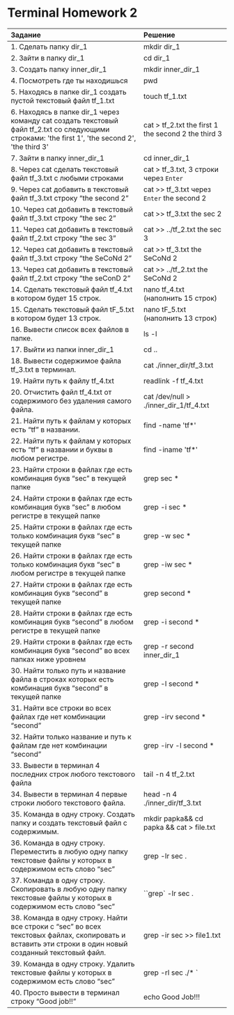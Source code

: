 # Terminal Homework 2
|Задание|Решение|
|:---|:---|
|1. Сделать папку dir_1|mkdir dir_1|
|2. Зайти в папку dir_1|cd dir_1|
|3. Создать папку inner_dir_1|mkdir inner_dir_1|
|4. Посмотреть где ты находишься |pwd|
|5. Находясь в папке dir_1 создать пустой текстовый файл tf_1.txt |touch tf_1.txt|
|6. Находясь в папке dir_1 через команду cat создать текстовый файл tf_2.txt со следующими строками: 'the first 1', 'the second 2', 'the third 3'|cat > tf_2.txt the first 1 the second 2 the third 3|
|7. Зайти в папку inner_dir_1 |cd inner_dir_1|
|8. Через cat сделать текстовый файл tf_3.txt c любыми строками|cat > tf_3.txt, 3 строки через `Enter`|
|9. Через cat добавить в текстовый файл tf_3.txt строку “the second 2” |cat >> tf_3.txt через `Enter` the second 2|
|10. Через cat добавить в текстовый файл tf_3.txt строку “the sec 2”|cat >> tf_3.txt the sec 2|
|11. Через cat добавить в текстовый файл tf_2.txt строку “the sec 3”|cat >> ../tf_2.txt the sec 3|
|12. Через cat добавить в текстовый файл tf_3.txt строку “the SeCoNd 2” |cat >> tf_3.txt the SeCoNd 2|
|13. Через cat добавить в текстовый файл tf_2.txt строку “the seConD 2”|cat >> ../tf_2.txt the SeCoNd 2|
|14. Сделать текстовый файл tf_4.txt в котором будет 15 строк.|nano tf_4.txt (наполнить 15 строк)|
|15. Сделать текстовый файл tF_5.txt в котором будет 13 строк.|nano tF_5.txt (наполнить 13 строк)|
|16. Вывести список всех файлов в папке.|ls -l|
|17. Выйти из папки inner_dir_1|cd ..|
|18. Вывести содержимое файла tf_3.txt в терминал.|cat ./inner_dir/tf_3.txt|
|19. Найти путь к файлу tf_4.txt|readlink -f tf_4.txt|
|20. Отчистить файл tf_4.txt от содержимого без удаления самого файла.|cat /dev/null > ./inner_dir_1/tf_4.txt|
|21. Найти путь к файлам у которых есть  “tf” в названии.|find -name 'tf*'|
|22. Найти путь к файлам у которых есть  “tf” в названии и буквы в любом регистре.|find -iname 'tf*'|
|23. Найти строки в файлах где есть комбинация букв “sec” в текущей папке|grep sec *|
|24. Найти строки в файлах где есть комбинация букв “sec” в любом регистре в текущей папке|grep -i sec *|
|25. Найти строки в файлах где есть только комбинация букв “sec” в текущей папке|grep -w sec *|
|26. Найти строки в файлах где есть только комбинация букв “sec” в любом регистре в текущей папке|grep -iw sec *|
|27. Найти строки в файлах где есть комбинация букв “second” в текущей папке|grep second *|
|28. Найти строки в файлах где есть комбинация букв “second” в любом регистре в текущей папке|grep -i second *|
|29. Найти строки в файлах где есть комбинация букв “second” во всех папках ниже уровнем|grep -r second inner_dir_1|
|30. Найти только путь и название файла в строках которых есть комбинация букв “second” в текущей папке|grep -l second *|
|31. Найти все строки во всех файлах где нет комбинации “second”|grep -irv second *|
|32. Найти только название и путь к файлам где нет комбинации “second”|grep -irv -l second *|
|33. Вывести в терминал 4 последних строк любого текстового файла|tail -n 4 tf_2.txt|
|34. Вывести в терминал 4 первые строки любого текстового файла.|head -n 4 ./inner_dir/tf_3.txt|
|35. Команда в одну строку. Создать папку и создать текстовый файл с содержимым.|mkdir papka&& cd papka && cat > file.txt|
|36. Команда в одну строку. Переместить в любую одну папку текстовые файлы у которых в содержимом есть слово “sec”|grep -lr sec . | xargs -I % mv % ./papka|
|37. Команда в одну строку. Скопировать в любую одну папку текстовые файлы у которых в содержимом есть слово “sec”|``grep` -lr sec . | xargs -I % cp % ./papka|`
|38. Команда в одну строку. Найти все строки c “sec” во всех текстовых файлах, скопировать и вставить эти строки в один новый созданный текстовый файл.|grep -ir sec >> file1.txt|
|39. Команда в одну строку. Удалить текстовые файлы у которых в содержимом есть слово “sec”|grep -rl sec ./* `|` xargs rm|
|40. Просто вывести в терминал строку “Good job!!”|echo Good Job!!!|
